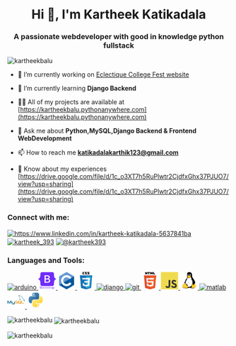 <h1 align="center">Hi 👋, I'm Kartheek Katikadala</h1>
<h3 align="center">A passionate webdeveloper with good in knowledge python fullstack</h3>

<p align="left"> <img src="https://komarev.com/ghpvc/?username=kartheekbalu&label=Profile%20views&color=0e75b6&style=flat" alt="kartheekbalu" /> </p>

- 🔭 I’m currently working on [Eclectique College Fest website](https://kartheekbalu.pythonanywhere.com)

- 🌱 I’m currently learning **Django Backend**

- 👨‍💻 All of my projects are available at [https://kartheekbalu.pythonanywhere.com](https://kartheekbalu.pythonanywhere.com)

- 💬 Ask me about **Python,MySQL,Django Backend & Frontend WebDevelopment**

- 📫 How to reach me **katikadalakarthik123@gmail.com**

- 📄 Know about my experiences [https://drive.google.com/file/d/1c_o3XT7h5RuPlwtr2CjdfxGhx37PJUO7/view?usp=sharing](https://drive.google.com/file/d/1c_o3XT7h5RuPlwtr2CjdfxGhx37PJUO7/view?usp=sharing)

<h3 align="left">Connect with me:</h3>
<p align="left">
<a href="https://linkedin.com/in/https://www.linkedin.com/in/kartheek-katikadala-5637841ba" target="blank"><img align="center" src="https://raw.githubusercontent.com/rahuldkjain/github-profile-readme-generator/master/src/images/icons/Social/linked-in-alt.svg" alt="https://www.linkedin.com/in/kartheek-katikadala-5637841ba" height="30" width="40" /></a>
<a href="https://instagram.com/kartheek_393" target="blank"><img align="center" src="https://raw.githubusercontent.com/rahuldkjain/github-profile-readme-generator/master/src/images/icons/Social/instagram.svg" alt="kartheek_393" height="30" width="40" /></a>
<a href="https://www.hackerrank.com/@kartheek393" target="blank"><img align="center" src="https://raw.githubusercontent.com/rahuldkjain/github-profile-readme-generator/master/src/images/icons/Social/hackerrank.svg" alt="@kartheek393" height="30" width="40" /></a>
</p>

<h3 align="left">Languages and Tools:</h3>
<p align="left"> <a href="https://www.arduino.cc/" target="_blank" rel="noreferrer"> <img src="https://cdn.worldvectorlogo.com/logos/arduino-1.svg" alt="arduino" width="40" height="40"/> </a> <a href="https://getbootstrap.com" target="_blank" rel="noreferrer"> <img src="https://raw.githubusercontent.com/devicons/devicon/master/icons/bootstrap/bootstrap-plain-wordmark.svg" alt="bootstrap" width="40" height="40"/> </a> <a href="https://www.cprogramming.com/" target="_blank" rel="noreferrer"> <img src="https://raw.githubusercontent.com/devicons/devicon/master/icons/c/c-original.svg" alt="c" width="40" height="40"/> </a> <a href="https://www.w3schools.com/css/" target="_blank" rel="noreferrer"> <img src="https://raw.githubusercontent.com/devicons/devicon/master/icons/css3/css3-original-wordmark.svg" alt="css3" width="40" height="40"/> </a> <a href="https://www.djangoproject.com/" target="_blank" rel="noreferrer"> <img src="https://cdn.worldvectorlogo.com/logos/django.svg" alt="django" width="40" height="40"/> </a> <a href="https://git-scm.com/" target="_blank" rel="noreferrer"> <img src="https://www.vectorlogo.zone/logos/git-scm/git-scm-icon.svg" alt="git" width="40" height="40"/> </a> <a href="https://www.w3.org/html/" target="_blank" rel="noreferrer"> <img src="https://raw.githubusercontent.com/devicons/devicon/master/icons/html5/html5-original-wordmark.svg" alt="html5" width="40" height="40"/> </a> <a href="https://developer.mozilla.org/en-US/docs/Web/JavaScript" target="_blank" rel="noreferrer"> <img src="https://raw.githubusercontent.com/devicons/devicon/master/icons/javascript/javascript-original.svg" alt="javascript" width="40" height="40"/> </a> <a href="https://www.linux.org/" target="_blank" rel="noreferrer"> <img src="https://raw.githubusercontent.com/devicons/devicon/master/icons/linux/linux-original.svg" alt="linux" width="40" height="40"/> </a> <a href="https://www.mathworks.com/" target="_blank" rel="noreferrer"> <img src="https://upload.wikimedia.org/wikipedia/commons/2/21/Matlab_Logo.png" alt="matlab" width="40" height="40"/> </a> <a href="https://www.mysql.com/" target="_blank" rel="noreferrer"> <img src="https://raw.githubusercontent.com/devicons/devicon/master/icons/mysql/mysql-original-wordmark.svg" alt="mysql" width="40" height="40"/> </a> <a href="https://www.python.org" target="_blank" rel="noreferrer"> <img src="https://raw.githubusercontent.com/devicons/devicon/master/icons/python/python-original.svg" alt="python" width="40" height="40"/> </a> </p>

<p><img align="left" src="https://github-readme-stats.vercel.app/api/top-langs?username=kartheekbalu&show_icons=true&locale=en&layout=compact" alt="kartheekbalu" /></p>

<p>&nbsp;<img align="center" src="https://github-readme-stats.vercel.app/api?username=kartheekbalu&show_icons=true&locale=en" alt="kartheekbalu" /></p>

<p><img align="center" src="https://github-readme-streak-stats.herokuapp.com/?user=kartheekbalu&" alt="kartheekbalu" /></p>
